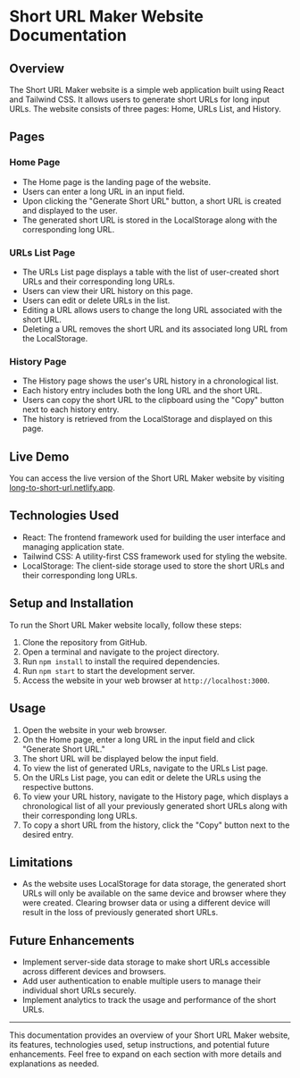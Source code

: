 # Short URL Maker Website Documentation

## Overview

The Short URL Maker website is a simple web application built using React and Tailwind CSS. It allows users to generate short URLs for long input URLs. The website consists of three pages: Home, URLs List, and History.

## Pages

### Home Page

- The Home page is the landing page of the website.
- Users can enter a long URL in an input field.
- Upon clicking the "Generate Short URL" button, a short URL is created and displayed to the user.
- The generated short URL is stored in the LocalStorage along with the corresponding long URL.

### URLs List Page

- The URLs List page displays a table with the list of user-created short URLs and their corresponding long URLs.
- Users can view their URL history on this page.
- Users can edit or delete URLs in the list.
- Editing a URL allows users to change the long URL associated with the short URL.
- Deleting a URL removes the short URL and its associated long URL from the LocalStorage.

### History Page

- The History page shows the user's URL history in a chronological list.
- Each history entry includes both the long URL and the short URL.
- Users can copy the short URL to the clipboard using the "Copy" button next to each history entry.
- The history is retrieved from the LocalStorage and displayed on this page.

## Live Demo

You can access the live version of the Short URL Maker website by visiting [long-to-short-url.netlify.app](https://long-to-short-url.netlify.app).

## Technologies Used

- React: The frontend framework used for building the user interface and managing application state.
- Tailwind CSS: A utility-first CSS framework used for styling the website.
- LocalStorage: The client-side storage used to store the short URLs and their corresponding long URLs.

## Setup and Installation

To run the Short URL Maker website locally, follow these steps:

1. Clone the repository from GitHub.
2. Open a terminal and navigate to the project directory.
3. Run `npm install` to install the required dependencies.
4. Run `npm start` to start the development server.
5. Access the website in your web browser at `http://localhost:3000`.

## Usage

1. Open the website in your web browser.
2. On the Home page, enter a long URL in the input field and click "Generate Short URL."
3. The short URL will be displayed below the input field.
4. To view the list of generated URLs, navigate to the URLs List page.
5. On the URLs List page, you can edit or delete the URLs using the respective buttons.
6. To view your URL history, navigate to the History page, which displays a chronological list of all your previously generated short URLs along with their corresponding long URLs.
7. To copy a short URL from the history, click the "Copy" button next to the desired entry.

## Limitations

- As the website uses LocalStorage for data storage, the generated short URLs will only be available on the same device and browser where they were created. Clearing browser data or using a different device will result in the loss of previously generated short URLs.

## Future Enhancements

- Implement server-side data storage to make short URLs accessible across different devices and browsers.
- Add user authentication to enable multiple users to manage their individual short URLs securely.
- Implement analytics to track the usage and performance of the short URLs.

---

This documentation provides an overview of your Short URL Maker website, its features, technologies used, setup instructions, and potential future enhancements. Feel free to expand on each section with more details and explanations as needed.
